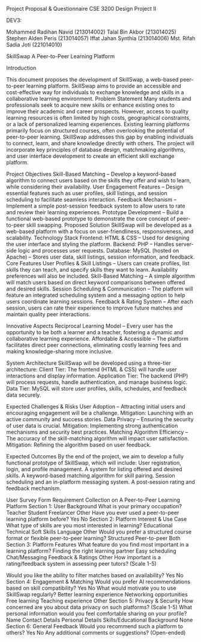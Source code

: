 Project Proposal & Questionnaire
CSE 3200 
Design Project II


DEV3:

Mohammed Radihan Navid (213014002)
Talal Bin Akbor (213014025)
Stephen Alden Peris (213014057)
Iffat Jahan Synthia (213014006)
Mst. Rifah Sadia Joti (221014010)

SkillSwap
A Peer-to-Peer Learning Platform

Introduction

This document proposes the development of SkillSwap, a web-based peer-to-peer learning platform. SkillSwap aims to provide an accessible and cost-effective way for individuals to exchange knowledge and skills in a collaborative learning environment.
Problem Statement
Many students and professionals seek to acquire new skills or enhance existing ones to improve their academic and career prospects. However, access to quality learning resources is often limited by high costs, geographical constraints, or a lack of personalized learning experiences.
Existing learning platforms primarily focus on structured courses, often overlooking the potential of peer-to-peer learning. SkillSwap addresses this gap by enabling individuals to connect, learn, and share knowledge directly with others. The project will incorporate key principles of database design, matchmaking algorithms, and user interface development to create an efficient skill exchange platform.


Project Objectives
Skill-Based Matching – Develop a keyword-based algorithm to connect users based on the skills they offer and wish to learn, while considering their availability.
User Engagement Features – Design essential features such as user profiles, skill listings, and session scheduling to facilitate seamless interaction.
Feedback Mechanism – Implement a simple post-session feedback system to allow users to rate and review their learning experiences.
Prototype Development – Build a functional web-based prototype to demonstrate the core concept of peer-to-peer skill swapping.
Proposed Solution
SkillSwap will be developed as a web-based platform with a focus on user-friendliness, responsiveness, and scalability.
Technology Stack
Frontend: HTML & CSS – Used for designing the user interface and styling the platform.
Backend: PHP – Handles server-side logic and processes user requests.
Database: MySQL (hosted on Apache) – Stores user data, skill listings, session information, and feedback.
Core Features
User Profiles & Skill Listings – Users can create profiles, list skills they can teach, and specify skills they want to learn. Availability preferences will also be included.
Skill-Based Matching – A simple algorithm will match users based on direct keyword comparisons between offered and desired skills.
Session Scheduling & Communication – The platform will feature an integrated scheduling system and a messaging option to help users coordinate learning sessions.
Feedback & Rating System – After each session, users can rate their experience to improve future matches and maintain quality peer interactions.

Innovative Aspects
Reciprocal Learning Model – Every user has the opportunity to be both a learner and a teacher, fostering a dynamic and collaborative learning experience.
Affordable & Accessible – The platform facilitates direct peer connections, eliminating costly learning fees and making knowledge-sharing more inclusive.

System Architecture
SkillSwap will be developed using a three-tier architecture:
Client Tier: The frontend (HTML & CSS) will handle user interactions and display information.
Application Tier: The backend (PHP) will process requests, handle authentication, and manage business logic.
Data Tier: MySQL will store user profiles, skills, schedules, and feedback data securely.


Expected Challenges & Risks
User Adoption – Attracting initial users and encouraging engagement will be a challenge. Mitigation: Launching with an active community and success stories.
Data Privacy – Ensuring the security of user data is crucial. Mitigation: Implementing strong authentication mechanisms and security best practices.
Matching Algorithm Efficiency – The accuracy of the skill-matching algorithm will impact user satisfaction. Mitigation: Refining the algorithm based on user feedback.


Expected Outcomes
By the end of the project, we aim to develop a fully functional prototype of SkillSwap, which will include:
User registration, login, and profile management.
A system for listing offered and desired skills.
A keyword-based matching algorithm for skill pairing.
Session scheduling and an in-platform messaging system.
A post-session rating and feedback mechanism.


User Survey Form
Requirement Collection on A Peer-to-Peer Learning Platform
Section 1: User Background
What is your primary occupation?
Teacher
Student
Freelancer
Other
Have you ever used a peer-to-peer learning platform before?
Yes
No
Section 2: Platform Interest & Use Case
What type of skills are you most interested in learning?
Educational
Technical
Soft Skills
Language
Other
Would you prefer a structured course format or flexible peer-to-peer learning?
Structured
Peer-to-peer
Both
Section 3: Platform Features
What feature do you find most important in a learning platform?
Finding the right learning partner
Easy scheduling
Chat/Messaging
Feedback & Ratings
Other
How important is a rating/feedback system in assessing peer tutors?
(Scale 1-5)

Would you like the ability to filter matches based on availability?
Yes
 No
Section 4: Engagement & Matching
Would you prefer AI recommendations based on skill compatibility?
Yes
 No
What would motivate you to use SkillSwap regularly?
Better learning experience
Networking opportunities
Free learning
Teaching experience
Other
Section 5: Privacy & Security
How concerned are you about data privacy on such platforms?
(Scale 1-5)
What personal information would you feel comfortable sharing on your profile?
Name
Contact Details
Personal Details
Skills/Educational Background
None
Section 6: General Feedback
Would you recommend such a platform to others?
Yes
No
Any additional comments or suggestions?
(Open-ended)
